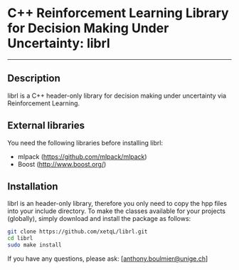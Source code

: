 # C++ Reinforcement Learning Library for Decision Making Under Uncertainty: librl 
---
## Description
librl is a C++ header-only library for decision making under uncertainty via Reinforcement Learning. 

## External libraries
You need the following libraries before installing librl:
- mlpack (https://github.com/mlpack/mlpack)
- Boost (http://www.boost.org/)

## Installation
librl is an header-only library, therefore you only need to copy the hpp files into your include directory. 
To make the classes available for your projects (globally), simply download and install the package as follows:

```bash
git clone https://github.com/xetqL/librl.git
cd librl
sudo make install
```

If you have any questions, please ask: [anthony.boulmier@unige.ch]
